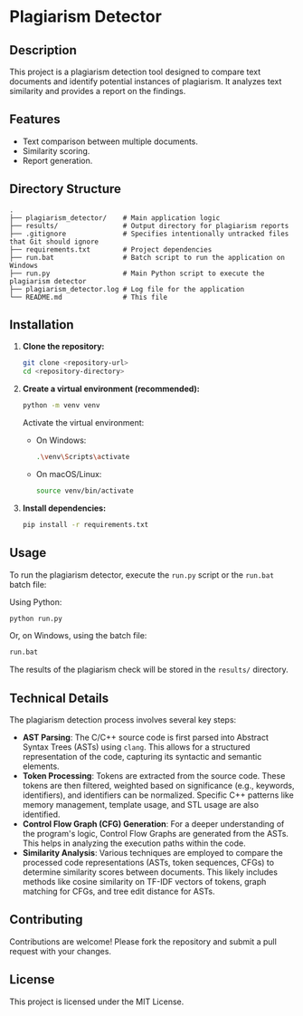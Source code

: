 # Plagiarism Detector

## Description

This project is a plagiarism detection tool designed to compare text documents and identify potential instances of plagiarism. It analyzes text similarity and provides a report on the findings.

## Features

*   Text comparison between multiple documents.
*   Similarity scoring.
*   Report generation.

## Directory Structure

```
.
├── plagiarism_detector/    # Main application logic
├── results/                # Output directory for plagiarism reports
├── .gitignore              # Specifies intentionally untracked files that Git should ignore
├── requirements.txt        # Project dependencies
├── run.bat                 # Batch script to run the application on Windows
├── run.py                  # Main Python script to execute the plagiarism detector
├── plagiarism_detector.log # Log file for the application
└── README.md               # This file
```

## Installation

1.  **Clone the repository:**
    ```bash
    git clone <repository-url>
    cd <repository-directory>
    ```

2.  **Create a virtual environment (recommended):**
    ```bash
    python -m venv venv
    ```
    Activate the virtual environment:
    *   On Windows:
        ```bash
        .\venv\Scripts\activate
        ```
    *   On macOS/Linux:
        ```bash
        source venv/bin/activate
        ```

3.  **Install dependencies:**
    ```bash
    pip install -r requirements.txt
    ```

## Usage

To run the plagiarism detector, execute the `run.py` script or the `run.bat` batch file:

Using Python:
```bash
python run.py
```

Or, on Windows, using the batch file:
```bash
run.bat
```

The results of the plagiarism check will be stored in the `results/` directory.

## Technical Details

The plagiarism detection process involves several key steps:

*   **AST Parsing**: The C/C++ source code is first parsed into Abstract Syntax Trees (ASTs) using `clang`. This allows for a structured representation of the code, capturing its syntactic and semantic elements.
*   **Token Processing**: Tokens are extracted from the source code. These tokens are then filtered, weighted based on significance (e.g., keywords, identifiers), and identifiers can be normalized. Specific C++ patterns like memory management, template usage, and STL usage are also identified.
*   **Control Flow Graph (CFG) Generation**: For a deeper understanding of the program's logic, Control Flow Graphs are generated from the ASTs. This helps in analyzing the execution paths within the code.
*   **Similarity Analysis**: Various techniques are employed to compare the processed code representations (ASTs, token sequences, CFGs) to determine similarity scores between documents. This likely includes methods like cosine similarity on TF-IDF vectors of tokens, graph matching for CFGs, and tree edit distance for ASTs.

## Contributing

Contributions are welcome! Please fork the repository and submit a pull request with your changes.

## License

This project is licensed under the MIT License. 